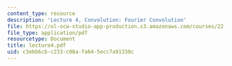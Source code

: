 ```yaml
---
content_type: resource
description: 'Lecture 4, Convolution: Fourier Convolution'
file: https://ol-ocw-studio-app-production.s3.amazonaws.com/courses/22-058-principles-of-medical-imaging-fall-2002/c3ebb6cbc233c08afa645ecc7a91330c_lecture4.pdf
file_type: application/pdf
resourcetype: Document
title: lecture4.pdf
uid: c3ebb6cb-c233-c08a-fa64-5ecc7a91330c
---
```

